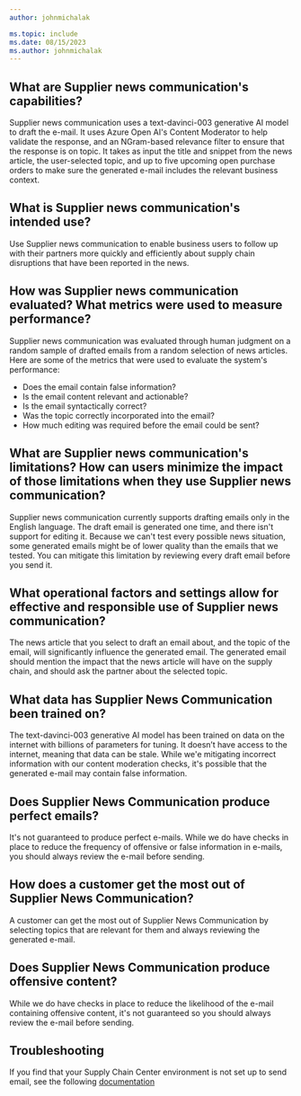 ```yaml
---
author: johnmichalak

ms.topic: include
ms.date: 08/15/2023
ms.author: johnmichalak
---
```


## What are Supplier news communication's capabilities?

Supplier news communication uses a text-davinci-003 generative AI model to draft the e-mail. It uses Azure Open AI's Content Moderator to help validate the response, and an NGram-based relevance filter to ensure that the response is on topic. It takes as input the title and snippet from the news article, the user-selected topic, and up to five upcoming open purchase orders to make sure the generated e-mail includes the relevant business context.

## What is Supplier news communication's intended use?

Use Supplier news communication to enable business users to follow up with their partners more quickly and efficiently about supply chain disruptions that have been reported in the news.

## How was Supplier news communication evaluated? What metrics were used to measure performance?

Supplier news communication was evaluated through human judgment on a random sample of drafted emails from a random selection of news articles. Here are some of the metrics that were used to evaluate the system's performance:

- Does the email contain false information?
- Is the email content relevant and actionable?
- Is the email syntactically correct?
- Was the topic correctly incorporated into the email?
- How much editing was required before the email could be sent?

## What are Supplier news communication's limitations? How can users minimize the impact of those limitations when they use Supplier news communication?

Supplier news communication currently supports drafting emails only in the English language. The draft email is generated one time, and there isn't support for editing it. Because we can't test every possible news situation, some generated emails might be of lower quality than the emails that we tested. You can mitigate this limitation by reviewing every draft email before you send it.

## What operational factors and settings allow for effective and responsible use of Supplier news communication?

The news article that you select to draft an email about, and the topic of the email, will significantly influence the generated email. The generated email should mention the impact that the news article will have on the supply chain, and should ask the partner about the selected topic.

## What data has Supplier News Communication been trained on? 

The text-davinci-003 generative AI model has been trained on data on the internet with billions of parameters for tuning. It doesn’t have access to the internet, meaning that data can be stale. While we'e mitigating incorrect information with our content moderation checks, it's possible that the generated e-mail may contain false information.

## Does Supplier News Communication produce perfect emails?

It's not guaranteed to produce perfect e-mails. While we do have checks in place to reduce the frequency of offensive or false information in e-mails, you should always review the e-mail before sending.

## How does a customer get the most out of Supplier News Communication? 

A customer can get the most out of Supplier News Communication by selecting topics that are relevant for them and always reviewing the generated e-mail.

## Does Supplier News Communication produce offensive content?

While we do have checks in place to reduce the likelihood of the e-mail containing offensive content, it's not guaranteed so you should always review the e-mail before sending.


## Troubleshooting

If you find that your Supply Chain Center environment is not set up to send email, see the following [documentation](/power-platform/admin/connect-exchange-online)
